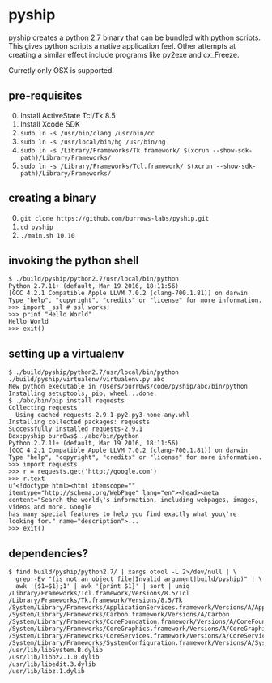 # pyship
pyship creates a python 2.7 binary that can be bundled with python scripts.  This gives
python scripts a native application feel.  Other attempts at creating a similar effect include
programs like py2exe and cx_Freeze.

Curretly only OSX is supported.

## pre-requisites
0. Install ActiveState Tcl/Tk 8.5
1. Install Xcode SDK
2. ```sudo ln -s /usr/bin/clang /usr/bin/cc```
3. ```sudo ln -s /usr/local/bin/hg /usr/bin/hg```
4. ```sudo ln -s /Library/Frameworks/Tk.framework/ $(xcrun --show-sdk-path)/Library/Frameworks/```
5. ```sudo ln -s /Library/Frameworks/Tcl.framework/ $(xcrun --show-sdk-path)/Library/Frameworks/```

## creating a binary
0. ```git clone https://github.com/burrows-labs/pyship.git```
1. ```cd pyship```
2. ```./main.sh 10.10```

## invoking the python shell
```
$ ./build/pyship/python2.7/usr/local/bin/python
Python 2.7.11+ (default, Mar 19 2016, 18:11:56) 
[GCC 4.2.1 Compatible Apple LLVM 7.0.2 (clang-700.1.81)] on darwin
Type "help", "copyright", "credits" or "license" for more information.
>>> import _ssl # ssl works!
>>> print "Hello World"
Hello World
>>> exit()
```

## setting up a virtualenv
```
$ ./build/pyship/python2.7/usr/local/bin/python ./build/pyship/virtualenv/virtualenv.py abc
New python executable in /Users/burr0ws/code/pyship/abc/bin/python
Installing setuptools, pip, wheel...done.
$ ./abc/bin/pip install requests
Collecting requests
  Using cached requests-2.9.1-py2.py3-none-any.whl
Installing collected packages: requests
Successfully installed requests-2.9.1
Box:pyship burr0ws$ ./abc/bin/python
Python 2.7.11+ (default, Mar 19 2016, 18:11:56) 
[GCC 4.2.1 Compatible Apple LLVM 7.0.2 (clang-700.1.81)] on darwin
Type "help", "copyright", "credits" or "license" for more information.
>>> import requests
>>> r = requests.get('http://google.com')
>>> r.text
u'<!doctype html><html itemscope="" itemtype="http://schema.org/WebPage" lang="en"><head><meta
content="Search the world\'s information, including webpages, images, videos and more. Google
has many special features to help you find exactly what you\'re looking for." name="description">...
>>> exit()
```

## dependencies?
```
$ find build/pyship/python2.7/ | xargs otool -L 2>/dev/null | \
  grep -Ev "(is not an object file|Invalid argument|build/pyship)" | \
  awk '{$1=$1};1' | awk '{print $1}' | sort | uniq
/Library/Frameworks/Tcl.framework/Versions/8.5/Tcl
/Library/Frameworks/Tk.framework/Versions/8.5/Tk
/System/Library/Frameworks/ApplicationServices.framework/Versions/A/ApplicationServices
/System/Library/Frameworks/Carbon.framework/Versions/A/Carbon
/System/Library/Frameworks/CoreFoundation.framework/Versions/A/CoreFoundation
/System/Library/Frameworks/CoreGraphics.framework/Versions/A/CoreGraphics
/System/Library/Frameworks/CoreServices.framework/Versions/A/CoreServices
/System/Library/Frameworks/SystemConfiguration.framework/Versions/A/SystemConfiguration
/usr/lib/libSystem.B.dylib
/usr/lib/libbz2.1.0.dylib
/usr/lib/libedit.3.dylib
/usr/lib/libz.1.dylib
```
